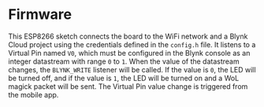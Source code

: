# Firmware

This ESP8266 sketch connects the board to the WiFi network and a Blynk Cloud project using the credentials defined in the `config.h` file. It listens to a Virtual Pin named `V0`, which must be configured in the Blynk console as an integer datastream with range `0` to `1`. When the value of the datastream changes, the `BLYNK_WRITE` listener will be called. If the value is `0`, the LED will be turned off, and if the value is `1`, the LED will be turned on and a WoL magick packet will be sent. The Virtual Pin value change is triggered from the mobile app.
